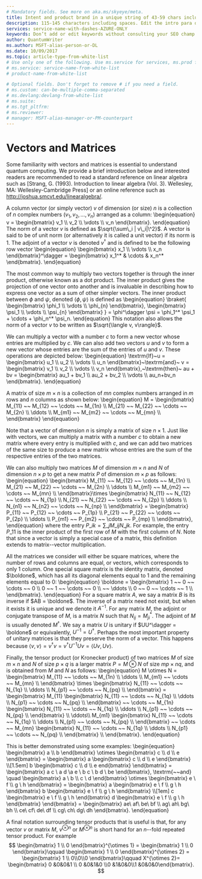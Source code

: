 ```yaml
---
# Mandatory fields. See more on aka.ms/skyeye/meta.
title: Intent and product brand in a unique string of 43-59 chars including spaces | Microsoft Docs 
description: 115-145 characters including spaces. Edit the intro para describing article intent to fit here. This abstract displays in the search result.
services: service-name-with-dashes-AZURE-ONLY 
keywords: Don’t add or edit keywords without consulting your SEO champ.
author: QuantumWriter
ms.author: MSFT-alias-person-or-DL
ms.date: 10/09/2017
ms.topic: article-type-from-white-list
# Use only one of the following. Use ms.service for services, ms.prod for on-prem. Remove the # before the relevant field.
# ms.service: service-name-from-white-list
# product-name-from-white-list

# Optional fields. Don't forget to remove # if you need a field.
# ms.custom: can-be-multiple-comma-separated
# ms.devlang:devlang-from-white-list
# ms.suite: 
# ms.tgt_pltfrm:
# ms.reviewer:
# manager: MSFT-alias-manager-or-PM-counterpart
---
```


# Vectors and Matrices

Some familiarity with vectors and matrices is essential to understand quantum computing. We provide a brief introduction below and interested readers are recommended to read a standard reference on linear algebra such as [Strang, G. (1993). Introduction to linear algebra (Vol. 3). Wellesley, MA: Wellesley-Cambridge Press] or an online reference such as http://joshua.smcvt.edu/linearalgebra/.

A column vector (or simply vector) $v$ of dimension (or size) $n$ is a collection of $n$ complex numbers $(v_1, v_2, \ldots, v_n)$ arranged as a column:
\begin{equation}
	v = \begin{bmatrix}
		v_1 \\\\
		v_2 \\\\
		\vdots \\\\
		v_n
	\end{bmatrix}.
\end{equation}
The norm of a vector $v$ is defined as $\sqrt{\sum\_i | v\_i|\^2}$.
A vector is said to be of unit norm (or alternatively it is called a unit vector) if its norm is $1$. The adjoint of a vector $v$ is denoted $v^\dagger$ and is defined to be the following row vector
\begin{equation}
	\begin{bmatrix}
		x_1 \\\\
		\vdots \\\\
		x_n
	\end{bmatrix}\^\dagger = \begin{bmatrix}
		x_1^* & \cdots & x_n^*
	\end{bmatrix}.
\end{equation}

The most common way to multiply two vectors together is through the inner product, otherwise known as a dot product.  The inner product gives the projection of one vector onto another and is invaluable in describing how to express one vector as a sum of other simpler vectors.  The inner product between $\phi$ and $\psi$, denoted $\left\langle \phi, \psi\right\rangle$ is defined as
\begin{equation}
	\braket{
		\begin{bmatrix}
			\phi_1 \\\\
			\vdots \\\\
			\phi_{n}
		\end{bmatrix},
		\begin{bmatrix}
			\psi_1 \\\\
			\vdots \\\\
			\psi_{n}
		\end{bmatrix}
	}
	= \phi^\dagger \psi = \phi_1^\* \psi_1 + \cdots + \phi_n^\* \psi_n.
\end{equation}
This notation also allows the norm of a vector $v$ to be written as $\sqrt{\langle v, v\rangle}$.

We can multiply a vector with a number $c$ to form a new vector whose entries are multiplied by $c$. We can also add two vectors $u$ and $v$ to form a new vector whose entries are the sum of the entries of $u$ and $v$. These operations are depicted below:
\begin{equation}
	\textrm{If}\~u = \begin{bmatrix}
		u_1 \\\\
		u_2 \\\\
		\vdots \\\\
		u_n
	\end{bmatrix}\~\textrm{and}\~
	v =
	\begin{bmatrix}
		v_1 \\\\
		v_2 \\\\
		\vdots \\\\
		v_n
	\end{bmatrix},\~\textrm{then}\~
	au + bv = \begin{bmatrix}
		au_1 + bv_1 \\\\
		au_2 + bv_2 \\\\
		\vdots \\\\
		au_n+bv_n
	\end{bmatrix}.
\end{equation}

A matrix of size $m \times n$ is a collection of $mn$ complex numbers arranged in $m$ rows and $n$ columns as shown below:
\begin{equation}
	M =
	\begin{bmatrix}
		M_{11} ~~ M_{12} ~~ \cdots ~~ M_{1n} \\\\
		M_{21} ~~ M_{22} ~~ \cdots ~~ M_{2n} \\\\
		\ddots \\\\
		M_{m1} ~~ M_{m2} ~~ \cdots ~~ M_{mn} \\\\
	\end{bmatrix}
\end{equation}

Note that a vector of dimension $n$ is simply a matrix of size $n \times 1$. Just like with vectors, we can multiply a matrix with a number $c$ to obtain a new matrix where every entry is multiplied with $c$, and we can add two matrices of the same size to produce a new matrix whose entries are the sum of the respective entries of the two matrices.

We can also multiply two matrices $M$ of dimension $m\times n$ and $N$ of dimension $n \times p$ to get a new matrix $P$ of dimension $m \times p$ as follows:
\begin{equation}
	\begin{bmatrix}
		M_{11} ~~ M_{12} ~~ \cdots ~~ M_{1n} \\\\
		M_{21} ~~ M_{22} ~~ \cdots ~~ M_{2n} \\\\
		\ddots \\\\
		M_{m1} ~~ M_{m2} ~~ \cdots ~~ M_{mn} \\\\
	\end{bmatrix}\times
	\begin{bmatrix}
		N_{11} ~~ N_{12} ~~ \cdots ~~ N_{1p} \\\\
		N_{21} ~~ N_{22} ~~ \cdots ~~ N_{2p} \\\\
		\ddots \\\\
		N_{n1} ~~ N_{n2} ~~ \cdots ~~ N_{np} \\\\
	\end{bmatrix} =
	\begin{bmatrix}
		P_{11} ~~ P_{12} ~~ \cdots ~~ P_{1p} \\\\
		P_{21} ~~ P_{22} ~~ \cdots ~~ P_{2p} \\\\
		\ddots \\\\
		P_{m1} ~~ P_{m2} ~~ \cdots ~~ P_{mp} \\\\
	\end{bmatrix},
\end{equation}
where the entry $P\_{ik} = \sum\_j M\_{ij}N\_{jk}$. For example, the entry $P\_{11}$ is the inner product of the first row of $M$ with the first column of $N$. Note that since a vector is simply a special case of a matrix, this definition extends to matrix--vector multiplication. 

All the matrices we consider will either be square matrices, where the number of rows and columns are equal, or vectors, which corresponds to only $1$ column. One special square matrix is the identity matrix, denoted $\boldone$, which has all its diagonal elements equal to $1$ and the remaining elements equal to $0$:
\begin{equation}
	\boldone = \begin{bmatrix}
		1 ~~ 0 ~~ \cdots ~~ 0 \\\\
		0 ~~ 1 ~~ \cdots ~~ 0 \\\\
		~~ \ddots \\\\
		0 ~~ 0 ~~ \cdots ~~ 1 \\\\
	\end{bmatrix}.
\end{equation}
For a square matrix $A$, we say a matrix $B$ is its inverse if $AB = \boldone$. The inverse of a matrix need not exist, but when it exists it is unique and we denote it $A^{-1}$. For any matrix $M$, the adjoint or conjugate transpose of $M$, is a matrix $N$ such that $N_{ij} = M^*_{ji}$. The adjoint of $M$ is usually denoted $M^\dagger$. We say a matrix $U$ is unitary if $UU^\dagger = \boldone$ or equivalently, $U^{-1} = U^\dagger$.  Perhaps the most important property of unitary matrices is that they preserve the norm of a vector.  This happens because $\langle v,v \rangle=v^\dagger v = v^\dagger U^{-1} U v = \langle U v, U v\rangle$.  



Finally, the tensor product (or Kronecker product) of two matrices $M$ of size $m\times n$ and $N$ of size $p \times q$ is a larger matrix $P=M\otimes N$ of size $mp \times nq$, and is obtained from $M$ and $N$ as follows:
\begin{equation}
	M \otimes N =
	\begin{bmatrix}
		M_{11} ~~ \cdots ~~ M_{1n} \\\\
		\ddots \\\\
		M_{m1}  ~~ \cdots ~~ M_{mn} \\\\
	\end{bmatrix} \times
	\begin{bmatrix}
		N_{11}  ~~ \cdots ~~ N_{1q} \\\\
		\ddots \\\\
		N_{p1} ~~ \cdots ~~ N_{pq} \\\\
	\end{bmatrix} =
	\begin{bmatrix}
		M_{11}
		\begin{bmatrix}
			N_{11}  ~~ \cdots ~~ N_{1q} \\\\
			\ddots \\\\
			N_{p1} ~~ \cdots ~~ N_{pq} \\\\
		\end{bmatrix} ~~ \cdots ~~ 
		M_{1n}
		\begin{bmatrix}
			N_{11}  ~~ \cdots ~~ N_{1q} \\\\
			\ddots \\\\
			N_{p1} ~~ \cdots ~~ N_{pq} \\\\
		\end{bmatrix} \\\\
		\ddots\\\\
		M_{m1}
		\begin{bmatrix}
			N_{11} ~~ \cdots ~~ N_{1q} \\\\
			\ddots \\\\
			N_{p1} ~~ \cdots ~~ N_{pq} \\\\
		\end{bmatrix} ~~ \cdots ~~ 
		M_{mn}
		\begin{bmatrix}
			N_{11} ~~ \cdots ~~ N_{1q} \\\\
			\ddots \\\\
			N_{p1} ~~ \cdots ~~ N_{pq} \\\\
		\end{bmatrix} \\\\
	\end{bmatrix}.
\end{equation}

This is better demonstrated using some examples:
\begin{equation}
	\begin{bmatrix}
		a \\\\ b
	\end{bmatrix} \otimes
	\begin{bmatrix}
		c \\\\ d \\\\ e
	\end{bmatrix} =
	\begin{bmatrix}
		a
		\begin{bmatrix}
			c \\\\ d \\\\ e
		\end{bmatrix}
		\\\\[1.5em]
		b
		\begin{bmatrix}
			c \\\\ d \\\\ e
		end{bmatrix}
	\end{bmatrix} =
	\begin{bmatrix}
		a c \\ a d \\a e \\ b c \\ b d \\ be
	\end{bmatrix}, \textrm{~~and} \quad 
	\begin{bmatrix}
		a \\ b \\\\
		c \\ d
	\end{bmatrix}
	\otimes
	\begin{bmatrix}
		e \\ f \\\\ g \\ h
	\end{bmatrix} =
	\begin{bmatrix}
		a \begin{bmatrix}
			e \\ f \\\\ g \\ h
		\end{bmatrix}
		b \begin{bmatrix}
			e \\ f \\\\ g \\ h
		\end{bmatrix}
		\\\\[1em]
		c \begin{bmatrix}
			e \\ f \\\\ g \\ h
		\end{bmatrix}
		d \begin{bmatrix}
			e \\ f \\\\ g \\ h
		\end{bmatrix}
	\end{bmatrix} =
	\begin{bmatrix}
		ae\\ af\\ be\\ bf \\\\
		ag\\ ah\\ bg\\ bh \\\\
		ce\\ cf\\ de\\ df \\\\
		cg\\ ch\\ dg\\ dh
	\end{bmatrix}.
\end{equation}

A final notation surrounding tensor products that is useful is that, for any vector $v$ or matrix $M$, $v^{\otimes n}$ or $M^{\otimes n}$ is short hand for an $n$--fold repeated tensor product.  For example
$$
\begin{bmatrix} 1 \\ 0 \end{bmatrix}^{\otimes 1} = \begin{bmatrix} 1 \\ 0 \end{bmatrix}\qquad \begin{bmatrix} 1 \\ 0 \end{bmatrix}^{\otimes 2} = \begin{bmatrix} 1 \\ 0\\0\\0 \end{bmatrix}\qquad X^{\otimes 2}= \begin{bmatrix} 0 &0&0&1 \\ 0 &0&1&0 \\0 &1&0&0\\1 &0&0&0\end{bmatrix}.
$$